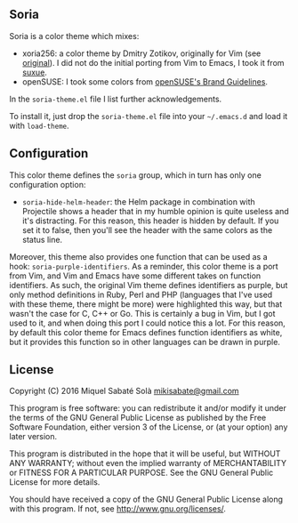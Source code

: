 ## Soria

Soria is a color theme which mixes:

- xoria256: a color theme by Dmitry Zotikov, originally for Vim (see
  [original](http://www.vim.org/scripts/script.php?script_id=2140)). I did not
  do the initial porting from Vim to Emacs, I took it from
  [suxue](https://github.com/suxue/xoria256-emacs).
- openSUSE: I took some colors from [openSUSE's Brand Guidelines](http://opensuse.github.io/branding-guidelines/).

In the `soria-theme.el` file I list further acknowledgements.

To install it, just drop the `soria-theme.el` file into your `~/.emacs.d` and
load it with `load-theme`.

## Configuration

This color theme defines the `soria` group, which in turn has only one
configuration option:

- `soria-hide-helm-header`: the Helm package in combination with Projectile
  shows a header that in my humble opinion is quite useless and it's
  distracting. For this reason, this header is hidden by default. If you set
  it to false, then you'll see the header with the same colors as the status
  line.

Moreover, this theme also provides one function that can be used as a hook:
`soria-purple-identifiers`. As a reminder, this color theme is a port from Vim,
and Vim and Emacs have some different takes on function identifiers. As such,
the original Vim theme defines identifiers as purple, but only method
definitions in Ruby, Perl and PHP (languages that I've used with these theme,
there might be more) were highlighted this way, but that wasn't the case for C,
C++ or Go. This is certainly a bug in Vim, but I got used to it, and when doing
this port I could notice this a lot. For this reason, by default this color
theme for Emacs defines function identifiers as white, but it provides this
function so in other languages can be drawn in purple.

## License

Copyright (C) 2016 Miquel Sabaté Solà <mikisabate@gmail.com>

This program is free software: you can redistribute it and/or modify
it under the terms of the GNU General Public License as published by
the Free Software Foundation, either version 3 of the License, or
(at your option) any later version.

This program is distributed in the hope that it will be useful,
but WITHOUT ANY WARRANTY; without even the implied warranty of
MERCHANTABILITY or FITNESS FOR A PARTICULAR PURPOSE.  See the
GNU General Public License for more details.

You should have received a copy of the GNU General Public License
along with this program.  If not, see <http://www.gnu.org/licenses/>.
